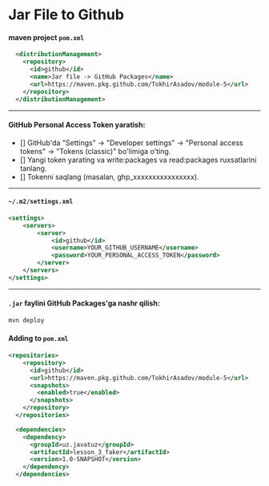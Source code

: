 # Jar File to Github

#### maven project `pom.xml`
```xml
  <distributionManagement>
    <repository>
      <id>github</id>
      <name>Jar file -> GitHub Packages</name>
      <url>https://maven.pkg.github.com/TokhirAsadov/module-5</url>
    </repository>
  </distributionManagement>
```

---
#### GitHub Personal Access Token yaratish:
- [] GitHub'da "Settings" → "Developer settings" → "Personal access tokens" → "Tokens (classic)" bo'limiga o'ting.
- [] Yangi token yarating va write:packages va read:packages ruxsatlarini tanlang.
- [] Tokenni saqlang (masalan, ghp_xxxxxxxxxxxxxxxx).

---


#### `~/.m2/settings.xml`
```xml
<settings>
    <servers>
        <server>
            <id>github</id>
            <username>YOUR_GITHUB_USERNAME</username>
            <password>YOUR_PERSONAL_ACCESS_TOKEN</password>
        </server>
    </servers>
</settings>
```
---
#### `.jar` faylini GitHub Packages'ga nashr qilish:
```bash
mvn deploy
```

#### Adding to `pom.xml`
```xml
<repositories>
    <repository>
      <id>github</id>
      <url>https://maven.pkg.github.com/TokhirAsadov/module-5</url>
      <snapshots>
        <enabled>true</enabled>
      </snapshots>
    </repository>
  </repositories>

  <dependencies>
    <dependency>
      <groupId>uz.javatuz</groupId>
      <artifactId>lesson_3_faker</artifactId>
      <version>1.0-SNAPSHOT</version>
    </dependency>
  </dependencies>
```
